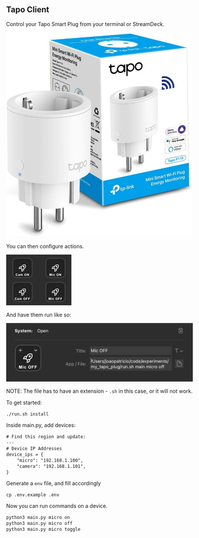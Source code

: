 ## Tapo Client

Control your Tapo Smart Plug from your terminal or StreamDeck.

![Tapo Plugs](./docs/Tapo_Plug.jpg)

You can then configure actions.

![StreamDeck Buttons](./docs/Buttons.png)

And have them run like so:

![StreamDeck Button Config](./docs/Button_Action.png)

NOTE: The file has to have an extension - `.sh` in this case, or it will not work.

To get started:

```
./run.sh install
```

Inside main.py, add devices:

```
# Find this region and update:
---
# Device IP Addresses
device_ips = {
    "micro": "192.168.1.100",
    "camera": "192.168.1.101",
}
```

Generate a `env` file, and fill accordingly

```
cp .env.example .env
```

Now you can run commands on a device.

```
python3 main.py micro on
python3 main.py micro off
python3 main.py micro toggle
```
